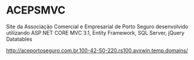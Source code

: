 # ACEPSMVC
Site da Associação Comercial e Empresarial de Porto Seguro desenvolvido utilizando ASP.NET CORE MVC 3.1, Entity Framework, SQL Server, jQuery Datatables

http://aceportoseguro.com.br.100-42-50-220.rs100.avxwin.temp.domains/
